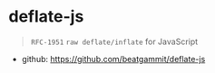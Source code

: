 # deflate-js

> `RFC-1951` `raw deflate/inflate` for JavaScript

* github: <https://github.com/beatgammit/deflate-js>


